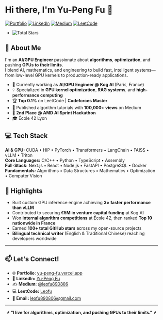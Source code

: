# Hi there, I'm Yu-Peng Fu 👋

[![Portfolio](https://img.shields.io/badge/Portfolio-yu--peng--fu.vercel.app-blue?style=flat&logo=vercel)](https://yu-peng-fu.vercel.app)
[![LinkedIn](https://img.shields.io/badge/LinkedIn-Connect-0077B5?style=flat&logo=linkedin)](https://www.linkedin.com/in/yu-peng-fu-336994205/)
[![Medium](https://img.shields.io/badge/Medium-100k+%20views-12100E?style=flat&logo=medium)](https://medium.com/@leofu890806)
[![LeetCode](https://img.shields.io/badge/LeetCode-Top%200.1%25-FFA116?style=flat&logo=leetcode)](https://leetcode.com/u/Leofu/)
- ![Total Stars](https://img.shields.io/github/stars/LeoFu9487?affiliations=OWNER&label=Total%20Stars&logo=github&color=yellow)


## 🚀 About Me

I'm an **AI/GPU Engineer** passionate about **algorithms**, **optimization**, and pushing **GPUs to their limits**.  
I blend AI, mathematics, and engineering to build fast, intelligent systems—from low-level GPU kernels to production-ready applications.

- 🔭 Currently working as **AI/GPU Engineer @ Kog AI** (Paris, France)
- 💡 Specialized in **GPU kernel optimization**, **RAG systems**, and **high-performance computing**
- 🏆 **Top 0.1%** on LeetCode | **Codeforces Master**
- 📝 Published algorithm tutorials with **100,000+ views** on Medium
- 🥈 **2nd Place @ AMD AI Sprint Hackathon**
- 🎓 École 42 Lyon

## 💻 Tech Stack

**AI & GPU:** CUDA • HIP • PyTorch • Transformers • LangChain • FAISS • vLLM • Triton  
**Core Languages:** C/C++ • Python • TypeScript • Assembly  
**Full-Stack:** Next.js • React • Node.js • FastAPI • PostgreSQL • Docker  
**Fundamentals:** Algorithms • Data Structures • Mathematics • Optimization • Computer Vision  

## 🌟 Highlights

- Built custom GPU inference engine achieving **3× faster performance than vLLM**
- Contributed to securing **€5M in venture capital funding** at Kog AI
- Won **internal algorithm competitions** at École 42, then ranked **Top 10 nationwide in France**
- Earned **100+ total GitHub stars** across my open-source projects
- **Bilingual technical writer** (English & Traditional Chinese) reaching developers worldwide

---


## 📫 Let's Connect!

- 🌐 **Portfolio:** [yu-peng-fu.vercel.app](https://yu-peng-fu.vercel.app)
- 💼 **LinkedIn:** [Yu-Peng Fu](https://www.linkedin.com/in/yu-peng-fu-336994205/)
- ✍️ **Medium:** [@leofu890806](https://medium.com/@leofu890806)
- 💻 **LeetCode:** [Leofu](https://leetcode.com/u/Leofu/)
- 📧 **Email:** leofu890806@gmail.com


---

<div align="center">

**⚡ "I live for algorithms, optimization, and pushing GPUs to their limits." ⚡**

</div>
